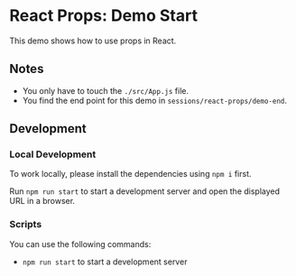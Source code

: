 # React Props: Demo Start

This demo shows how to use props in React.

## Notes

- You only have to touch the `./src/App.js` file.
- You find the end point for this demo in `sessions/react-props/demo-end`.

## Development

### Local Development

To work locally, please install the dependencies using `npm i` first.

Run `npm run start` to start a development server and open the displayed URL in a browser.

### Scripts

You can use the following commands:

- `npm run start` to start a development server
